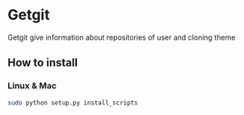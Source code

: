 # Getgit
Getgit give information about repositories of user and cloning theme

## How to install
### Linux & Mac
```sh
sudo python setup.py install_scripts
```
